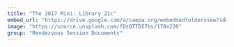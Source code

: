 ```yaml
---
title: "The 2017 Mini: Library 21c"
embed_url: "https://drive.google.com/a/caepa.org/embeddedfolderview?id=1s_LXiC2aMSvP5ZWeK3YT3Mafbk9xWSsI#grid"
image: "https://source.unsplash.com/fDzQTTDI7bs/170x220"
group: "Rendezvous Session Documents"
---
```

